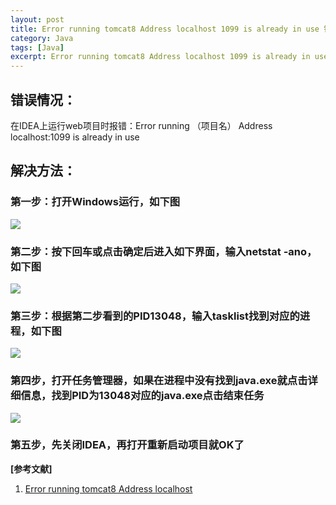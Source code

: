 ```yaml
---
layout: post
title: Error running tomcat8 Address localhost 1099 is already in use 错误解决
category: Java
tags: [Java]
excerpt: Error running tomcat8 Address localhost 1099 is already in use 错误解决
---
```



## 错误情况： ##

在IDEA上运行web项目时报错：Error running （项目名） Address localhost:1099 is already in use

## 解决方法： ##

### 第一步：打开Windows运行，如下图 ###

![](http://www.nangongyibin.com/assets/images/Java/2.png)

### 第二步：按下回车或点击确定后进入如下界面，输入netstat -ano，如下图 ###

![](http://www.nangongyibin.com/assets/images/Java/3.png)

### 第三步：根据第二步看到的PID13048，输入tasklist找到对应的进程，如下图 ###


![](http://www.nangongyibin.com/assets/images/Java/4.png)

### 第四步，打开任务管理器，如果在进程中没有找到java.exe就点击详细信息，找到PID为13048对应的java.exe点击结束任务 ###


![](http://www.nangongyibin.com/assets/images/Java/5.png)

### 第五步，先关闭IDEA，再打开重新启动项目就OK了 ###

**[参考文献]**

1. [Error running tomcat8 Address localhost](https://blog.csdn.net/qq784515681/article/details/80079192 "Error running tomcat8 Address localhost")